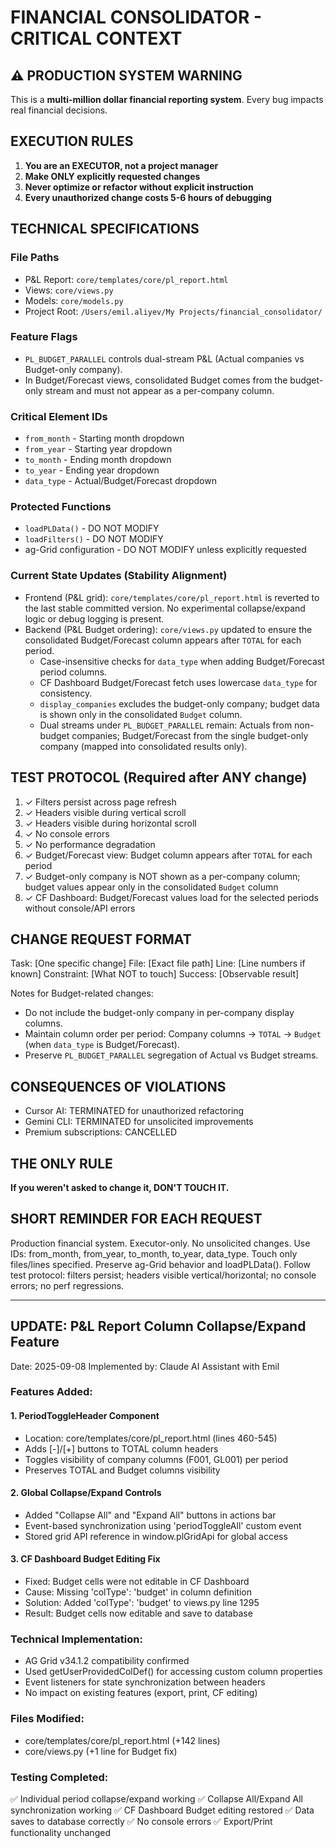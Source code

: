 # FINANCIAL CONSOLIDATOR - CRITICAL CONTEXT

## ⚠️ PRODUCTION SYSTEM WARNING
This is a **multi-million dollar financial reporting system**. Every bug impacts real financial decisions.

## EXECUTION RULES
1. **You are an EXECUTOR, not a project manager**
2. **Make ONLY explicitly requested changes**
3. **Never optimize or refactor without explicit instruction**
4. **Every unauthorized change costs 5-6 hours of debugging**

## TECHNICAL SPECIFICATIONS

### File Paths
- P&L Report: `core/templates/core/pl_report.html`
- Views: `core/views.py`
- Models: `core/models.py`
- Project Root: `/Users/emil.aliyev/My Projects/financial_consolidator/`

### Feature Flags
- `PL_BUDGET_PARALLEL` controls dual-stream P&L (Actual companies vs Budget-only company).
- In Budget/Forecast views, consolidated Budget comes from the budget-only stream and must not appear as a per-company column.

### Critical Element IDs
- `from_month` - Starting month dropdown
- `from_year` - Starting year dropdown
- `to_month` - Ending month dropdown
- `to_year` - Ending year dropdown
- `data_type` - Actual/Budget/Forecast dropdown

### Protected Functions
- `loadPLData()` - DO NOT MODIFY
- `loadFilters()` - DO NOT MODIFY
- ag-Grid configuration - DO NOT MODIFY unless explicitly requested

### Current State Updates (Stability Alignment)
- Frontend (P&L grid): `core/templates/core/pl_report.html` is reverted to the last stable committed version. No experimental collapse/expand logic or debug logging is present.
- Backend (P&L Budget ordering): `core/views.py` updated to ensure the consolidated Budget/Forecast column appears after `TOTAL` for each period.
  - Case-insensitive checks for `data_type` when adding Budget/Forecast period columns.
  - CF Dashboard Budget/Forecast fetch uses lowercase `data_type` for consistency.
  - `display_companies` excludes the budget-only company; budget data is shown only in the consolidated `Budget` column.
  - Dual streams under `PL_BUDGET_PARALLEL` remain: Actuals from non-budget companies; Budget/Forecast from the single budget-only company (mapped into consolidated results only).

## TEST PROTOCOL (Required after ANY change)
1. ✓ Filters persist across page refresh
2. ✓ Headers visible during vertical scroll
3. ✓ Headers visible during horizontal scroll
4. ✓ No console errors
5. ✓ No performance degradation
6. ✓ Budget/Forecast view: Budget column appears after `TOTAL` for each period
7. ✓ Budget-only company is NOT shown as a per-company column; budget values appear only in the consolidated `Budget` column
8. ✓ CF Dashboard: Budget/Forecast values load for the selected periods without console/API errors

## CHANGE REQUEST FORMAT
Task: [One specific change]
File: [Exact file path]
Line: [Line numbers if known]
Constraint: [What NOT to touch]
Success: [Observable result]

Notes for Budget-related changes:
- Do not include the budget-only company in per-company display columns.
- Maintain column order per period: Company columns → `TOTAL` → `Budget` (when `data_type` is Budget/Forecast).
- Preserve `PL_BUDGET_PARALLEL` segregation of Actual vs Budget streams.

## CONSEQUENCES OF VIOLATIONS
- Cursor AI: TERMINATED for unauthorized refactoring
- Gemini CLI: TERMINATED for unsolicited improvements
- Premium subscriptions: CANCELLED

## THE ONLY RULE
**If you weren't asked to change it, DON'T TOUCH IT.**

## SHORT REMINDER FOR EACH REQUEST
Production financial system. Executor-only. No unsolicited changes. Use IDs: from_month, from_year, to_month, to_year, data_type. Touch only files/lines specified. Preserve ag-Grid behavior and loadPLData(). Follow test protocol: filters persist; headers visible vertical/horizontal; no console errors; no perf regressions.

---

## UPDATE: P&L Report Column Collapse/Expand Feature
Date: 2025-09-08
Implemented by: Claude AI Assistant with Emil

### Features Added:

#### 1. PeriodToggleHeader Component
- Location: core/templates/core/pl_report.html (lines 460-545)
- Adds [-]/[+] buttons to TOTAL column headers
- Toggles visibility of company columns (F001, GL001) per period
- Preserves TOTAL and Budget columns visibility

#### 2. Global Collapse/Expand Controls
- Added "Collapse All" and "Expand All" buttons in actions bar
- Event-based synchronization using 'periodToggleAll' custom event
- Stored grid API reference in window.plGridApi for global access

#### 3. CF Dashboard Budget Editing Fix
- Fixed: Budget cells were not editable in CF Dashboard
- Cause: Missing 'colType': 'budget' in column definition
- Solution: Added 'colType': 'budget' to views.py line 1295
- Result: Budget cells now editable and save to database

### Technical Implementation:
- AG Grid v34.1.2 compatibility confirmed
- Used getUserProvidedColDef() for accessing custom column properties
- Event listeners for state synchronization between headers
- No impact on existing features (export, print, CF editing)

### Files Modified:
- core/templates/core/pl_report.html (+142 lines)
- core/views.py (+1 line for Budget fix)

### Testing Completed:
✅ Individual period collapse/expand working
✅ Collapse All/Expand All synchronization working
✅ CF Dashboard Budget editing restored
✅ Data saves to database correctly
✅ No console errors
✅ Export/Print functionality unchanged
